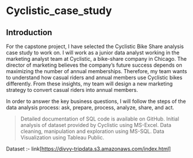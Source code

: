 # Cyclistic_case_study
## Introduction
For the capstone project, I have selected the Cyclistic Bike Share analysis case study to work on. 
I will work as a junior data analyst working in the marketing analyst team at Cyclistic, a bike-share company in Chicago. The director of marketing believes the company’s future success depends on maximizing the number of annual memberships. Therefore, my team wants to understand how casual riders and annual members use Cyclistic bikes differently. From these insights, my team will design a new marketing strategy to convert casual riders into annual members.

In order to answer the key business questions, I will follow the steps of the data analysis process: ask, prepare, process, analyze, share, and act.
> Detailed documentation of SQL code is available on GitHub.
> Initial analysis of dataset provided by Cyclistic using MS-Excel.
> Data cleaning, manipulation and exploration using MS-SQL.
> Data Visualization using Tableau Public.

Dataset :- link[https://divvy-tripdata.s3.amazonaws.com/index.html]

